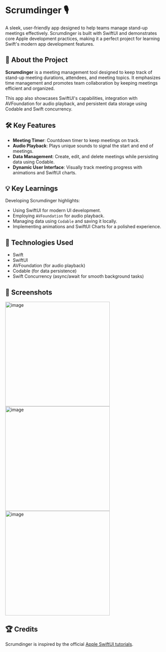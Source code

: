 # Scrumdinger 🎙️  
A sleek, user-friendly app designed to help teams manage stand-up meetings effectively. Scrumdinger is built with SwiftUI and demonstrates core Apple development practices, making it a perfect project for learning Swift's modern app development features.  

## 📖 About the Project  
**Scrumdinger** is a meeting management tool designed to keep track of stand-up meeting durations, attendees, and meeting topics. It emphasizes time management and promotes team collaboration by keeping meetings efficient and organized.  

This app also showcases SwiftUI's capabilities, integration with AVFoundation for audio playback, and persistent data storage using Codable and Swift concurrency.  

## 🛠️ Key Features  
- **Meeting Timer**: Countdown timer to keep meetings on track.  
- **Audio Playback**: Plays unique sounds to signal the start and end of meetings.  
- **Data Management**: Create, edit, and delete meetings while persisting data using Codable.  
- **Dynamic User Interface**: Visually track meeting progress with animations and SwiftUI charts.

## 💡 Key Learnings  
Developing Scrumdinger highlights:  
- Using SwiftUI for modern UI development.  
- Employing `AVFoundation` for audio playback.  
- Managing data using `Codable` and saving it locally.  
- Implementing animations and SwiftUI Charts for a polished experience.  

## 🚀 Technologies Used  
- Swift  
- SwiftUI  
- AVFoundation (for audio playback)  
- Codable (for data persistence)  
- Swift Concurrency (async/await for smooth background tasks)  

## 📸 Screenshots  
<img width="330" alt="image" src="https://github.com/user-attachments/assets/5014f233-cb57-44ee-9157-46bb254df494">
<img width="330" alt="image" src="https://github.com/user-attachments/assets/74609f73-39f5-4716-8067-52347d151967">
<img width="330" alt="image" src="https://github.com/user-attachments/assets/db0909d9-2cb6-4c44-a98a-4b41078d71c2">




## 🏆 Credits  
Scrumdinger is inspired by the official [Apple SwiftUI tutorials](https://developer.apple.com/tutorials/app-dev-training).  
